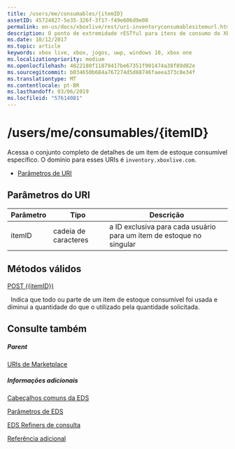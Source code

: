 ```yaml
---
title: /users/me/consumables/{itemID}
assetID: 45724827-5e35-326f-3f17-f49e606d9e08
permalink: en-us/docs/xboxlive/rest/uri-inventoryconsumablesitemurl.html
description: O ponto de extremidade rESTful para itens de consumo do Xbox para um usuário.
ms.date: 10/12/2017
ms.topic: article
keywords: xbox live, xbox, jogos, uwp, windows 10, xbox one
ms.localizationpriority: medium
ms.openlocfilehash: 4822180f11879417be67351f901474a38f89d82e
ms.sourcegitcommit: b034650b684a767274d5d88746faeea373c8e34f
ms.translationtype: MT
ms.contentlocale: pt-BR
ms.lasthandoff: 03/06/2019
ms.locfileid: "57614081"
---
```

# <a name="usersmeconsumablesitemid"></a>/users/me/consumables/{itemID}
Acessa o conjunto completo de detalhes de um item de estoque consumível específico.
O domínio para esses URIs é `inventory.xboxlive.com`.

  * [Parâmetros de URI](#ID4EV)

<a id="ID4EV"></a>


## <a name="uri-parameters"></a>Parâmetros do URI

| Parâmetro| Tipo| Descrição|
| --- | --- | --- |
| itemID| cadeia de caracteres| a ID exclusiva para cada usuário para um item de estoque no singular|

<a id="ID4ERB"></a>


## <a name="valid-methods"></a>Métodos válidos

[POST ({itemID})](uri-inventoryconsumablesitemurlpost.md)

&nbsp;&nbsp;Indica que todo ou parte de um item de estoque consumível foi usada e diminui a quantidade do que o utilizado pela quantidade solicitada.

<a id="ID4E4B"></a>


## <a name="see-also"></a>Consulte também

<a id="ID4E6B"></a>


##### <a name="parent"></a>Parent

[URIs de Marketplace](atoc-reference-marketplace.md)


<a id="ID4EJC"></a>


##### <a name="further-information"></a>Informações adicionais

[Cabeçalhos comuns da EDS](../../additional/edscommonheaders.md)

 [Parâmetros de EDS](../../additional/edsparameters.md)

 [EDS Refiners de consulta](../../additional/edsqueryrefiners.md)

 [Referência adicional](../../additional/atoc-xboxlivews-reference-additional.md)
